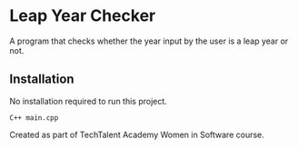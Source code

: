 # Leap Year Checker
A program that checks whether the year input by the user is a leap year or not.

## Installation
No installation required to run this project.
```
C++ main.cpp
```

Created as part of TechTalent Academy Women in Software course.